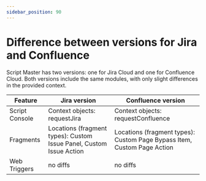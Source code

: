 ```yaml
---
sidebar_position: 90
---
```


# Difference between versions for Jira and Confluence

Script Master has two versions: one for Jira Cloud and one for Confluence Cloud. Both versions include the same modules, with only slight differences in the provided context. 

| Feature | Jira version | Confluence version |
|---|---|---|
| Script Console | Context objects: requestJira | Context objects: requestConfluence |
| Fragments | Locations (fragment types): Custom Issue Panel, Custom Issue Action | Locations (fragment types): Custom Page Bypass Item, Custom Page Action |
| Web Triggers | no diffs | no diffs |